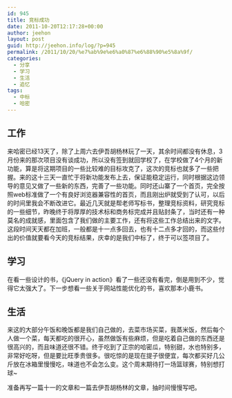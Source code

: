 ```yaml
---
id: 945
title: 竞标成功
date: 2011-10-20T12:17:28+00:00
author: jeehon
layout: post
guid: http://jeehon.info/log/?p=945
permalink: /2011/10/20/%e7%ab%9e%e6%a0%87%e6%88%90%e5%8a%9f/
categories:
  - 分享
  - 学习
  - 生活
  - 追忆
tags:
  - 中标
  - 哈密
---
```

## 工作

来哈密已经13天了，除了上周六去伊吾胡杨林玩了一天，其余时间都没有休息，3月份来的那次项目没有谈成功，所以没有签到就回学校了，在学校做了4个月的新功能，算是将这期项目的一些比较难的目标攻克了，这次的竞标也就多了一些把握。来的这十三天一直忙于将新功能发布上去，保证能稳定运行，同时根据这边领导的意见又做了一些新的东西，完善了一些功能。同时还山寨了一个首页，完全按照web标准做了一个有良好浏览器兼容性的首页，而且刚出炉就受到了认可，以后的时间里我会不断改进它。最近几天就是帮老师写标书，整理竞标资料，研究竞标的一些细节，昨晚终于将厚厚的技术标和商务标完成并且贴封条了，当时还有一种莫名的成就感，里面包含了我们做的主要工作，还有将这些工作总结出来的文字。这段时间天天都在加班，一般都是十一点多回去，也有十二点多才回的，而这些付出的价值就要看今天的竞标结果，庆幸的是我们中标了，终于可以签项目了。<!--more-->

## 学习

在看一些设计的书，《jQuery in action》看了一些还没有看完，倒是用到不少，觉得它太强大了。下一步想看一些关于网站性能优化的书，喜欢那本小鹿书。

## 生活

来这的大部分午饭和晚饭都是我们自己做的，去菜市场买菜，我蒸米饭，然后每个人做一个菜，每天都吃的很开心，虽然做饭有些麻烦，但是吃着自己做的东西还是很高兴的，而且味道还很不错。终于吃到了正宗的哈密瓜，特别甜，水也特别多，非常好吃呀，但是要比旺季贵很多。很吃惊的是现在提子很便宜，每次都买好几公斤放在冰箱里慢慢吃，味道也不会怎么变。这个周末期待打一场篮球赛，特别想打球~

准备再写一篇十一的文章和一篇去伊吾胡杨林的文章，抽时间慢慢写吧。